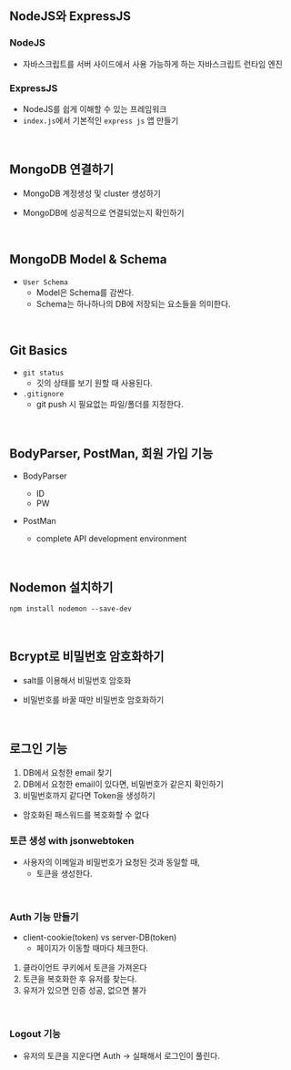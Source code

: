 ## NodeJS와 ExpressJS

### NodeJS

- 자바스크립트를 서버 사이드에서 사용 가능하게 하는 자바스크립트 런타임 엔진

### ExpressJS

- NodeJS를 쉽게 이해할 수 있는 프레임워크
- `index.js`에서 기본적인 `express js` 앱 만들기

<br/>

## MongoDB 연결하기

- MongoDB 계정생성 및 cluster 생성하기

- MongoDB에 성공적으로 연결되었는지 확인하기

<br/>

## MongoDB Model & Schema

- `User Schema`
  - Model은 Schema를 감싼다.
  - Schema는 하나하나의 DB에 저장되는 요소들을 의미한다.

<br/>

## Git Basics

- `git status`
  - 깃의 상태를 보기 원할 때 사용된다.
- `.gitignore`
  - git push 시 필요없는 파일/폴더를 지정한다.

<br/>

## BodyParser, PostMan, 회원 가입 기능

- BodyParser

  - ID
  - PW

- PostMan
  - complete API development environment

<br/>

## Nodemon 설치하기

`npm install nodemon --save-dev`

<br/>

## Bcrypt로 비밀번호 암호화하기

- salt를 이용해서 비밀번호 암호화

- 비밀번호를 바꿀 때만 비밀번호 암호화하기

<br/>

## 로그인 기능

1. DB에서 요청한 email 찾기
2. DB에서 요청한 email이 있다면, 비밀번호가 같은지 확인하기
3. 비밀번호까지 같다면 Token을 생성하기

- 암호화된 패스워드를 복호화할 수 없다

### 토큰 생성 with jsonwebtoken

- 사용자의 이메일과 비밀번호가 요청된 것과 동일할 때,
  - 토큰을 생성한다.

<br/>

### Auth 기능 만들기

- client-cookie(token) vs server-DB(token)
  - 페이지가 이동할 때마다 체크한다.

1. 클라이언트 쿠키에서 토큰을 가져온다
2. 토큰을 복호화한 후 유저를 찾는다.
3. 유저가 있으면 인증 성공, 없으면 불가

<br/>

### Logout 기능

- 유저의 토큰을 지운다면 Auth -> 실패해서 로그인이 풀린다.

